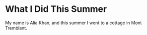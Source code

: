 # What I Did This Summer

My name is Alia Khan, and this summer I went to a cottage in Mont Tremblant.
